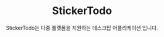 <h1 align="center">StickerTodo</h1>

<div align="center">
  StickerTodo는 다중 플랫폼을 지원하는 데스크탑 어플리케이션 입니다.
</div>
